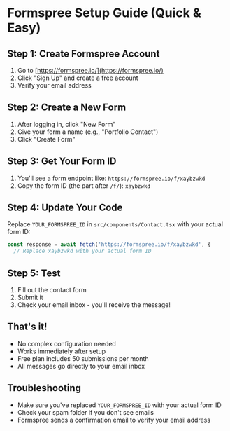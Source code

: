 # Formspree Setup Guide (Quick & Easy)

## Step 1: Create Formspree Account
1. Go to [https://formspree.io/](https://formspree.io/)
2. Click "Sign Up" and create a free account
3. Verify your email address

## Step 2: Create a New Form
1. After logging in, click "New Form"
2. Give your form a name (e.g., "Portfolio Contact")
3. Click "Create Form"

## Step 3: Get Your Form ID
1. You'll see a form endpoint like: `https://formspree.io/f/xaybzwkd`
2. Copy the form ID (the part after `/f/`): `xaybzwkd`

## Step 4: Update Your Code
Replace `YOUR_FORMSPREE_ID` in `src/components/Contact.tsx` with your actual form ID:

```javascript
const response = await fetch('https://formspree.io/f/xaybzwkd', {
  // Replace xaybzwkd with your actual form ID
```

## Step 5: Test
1. Fill out the contact form
2. Submit it
3. Check your email inbox - you'll receive the message!

## That's it! 
- No complex configuration needed
- Works immediately after setup
- Free plan includes 50 submissions per month
- All messages go directly to your email inbox

## Troubleshooting
- Make sure you've replaced `YOUR_FORMSPREE_ID` with your actual form ID
- Check your spam folder if you don't see emails
- Formspree sends a confirmation email to verify your email address 